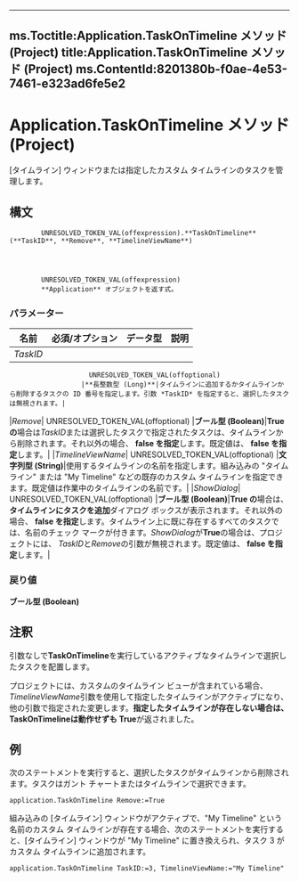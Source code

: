 

---
ms.Toctitle:Application.TaskOnTimeline メソッド (Project)
title:Application.TaskOnTimeline メソッド (Project)
ms.ContentId:8201380b-f0ae-4e53-7461-e323ad6fe5e2
---
# Application.TaskOnTimeline メソッド (Project)




[タイムライン] ウィンドウまたは指定したカスタム タイムラインのタスクを管理します。

## 構文

            UNRESOLVED_TOKEN_VAL(offexpression).**TaskOnTimeline**(**TaskID**, **Remove**, **TimelineViewName**)




            UNRESOLVED_TOKEN_VAL(offexpression)
            **Application** オブジェクトを返す式。

### パラメーター

|**名前**|**必須/オプション**|**データ型**|**説明**|
|---|---|---|---|
|*TaskID*|
                        UNRESOLVED_TOKEN_VAL(offoptional)
                      |**長整数型 (Long)**|タイムラインに追加するかタイムラインから削除するタスクの ID 番号を指定します。引数 *TaskID* を指定すると、選択したタスクは無視されます。|
|*Remove*|
                        UNRESOLVED_TOKEN_VAL(offoptional)
                      |**ブール型 (Boolean)**|**True の**場合は*TaskID*または選択したタスクで指定されたタスクは、タイムラインから削除されます。それ以外の場合、 **false を指定**します。既定値は、 **false を指定**します。|
|*TimelineViewName*|
                        UNRESOLVED_TOKEN_VAL(offoptional)
                      |**文字列型 (String)**|使用するタイムラインの名前を指定します。組み込みの "タイムライン" または "My Timeline" などの既存のカスタム タイムラインを指定できます。既定値は作業中のタイムラインの名前です。|
|*ShowDialog*|
                        UNRESOLVED_TOKEN_VAL(offoptional)
                      |**ブール型 (Boolean)**|**True の**場合は、**タイムラインにタスクを追加**ダイアログ ボックスが表示されます。それ以外の場合、 **false を指定**します。タイムライン上に既に存在するすべてのタスクでは、名前のチェック マークが付きます。*ShowDialog*が**True**の場合は、プロジェクトには、 *TaskID*と*Remove*の引数が無視されます。既定値は、 **false を指定**します。|



### 戻り値
**ブール型 (Boolean)**





## 注釈
引数なしで**TaskOnTimeline**を実行しているアクティブなタイムラインで選択したタスクを配置します。



プロジェクトには、カスタムのタイムライン ビューが含まれている場合、 *TimelineViewName*引数を使用して指定したタイムラインがアクティブになり、他の引数で指定された変更します。**指定したタイムラインが存在しない場合は、 TaskOnTimelineは動作せずも True**が返されました。



## 例
次のステートメントを実行すると、選択したタスクがタイムラインから削除されます。タスクはガント チャートまたはタイムラインで選択できます。

```vba
application.TaskOnTimeline Remove:=True
```




組み込みの [タイムライン] ウィンドウがアクティブで、"My Timeline" という名前のカスタム タイムラインが存在する場合、次のステートメントを実行すると、[タイムライン] ウィンドウが "My Timeline" に置き換えられ、タスク 3 がカスタム タイムラインに追加されます。

```vba
application.TaskOnTimeline TaskID:=3, TimelineViewName:="My Timeline"
```





